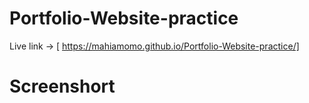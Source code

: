 # Portfolio-Website-practice
Live link -> [ https://mahiamomo.github.io/Portfolio-Website-practice/]

# Screenshort




